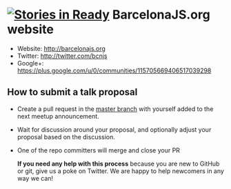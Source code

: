 [![Stories in Ready](https://badge.waffle.io/barcelona-js/barcelonajs.org.png?label=ready&title=Ready)](https://waffle.io/barcelona-js/barcelonajs.org)
BarcelonaJS.org website
====================

* Website: http://barcelonajs.org
* Twitter: http://twitter.com/bcnjs
* Google+: https://plus.google.com/u/0/communities/115705669406517039298

## How to submit a talk proposal

* Create a pull request in the [master branch](https://github.com/barcelona-js/barcelonajs.org/tree/master) with yourself added to the next meetup announcement.
* Wait for discussion around your proposal, and optionally adjust your proposal based on the discussion.
* One of the repo committers will merge and close your PR

    **If you need any help with this process** because you are new to GitHub or git, give us a poke on Twitter. We are happy to help newcomers in any way we can!